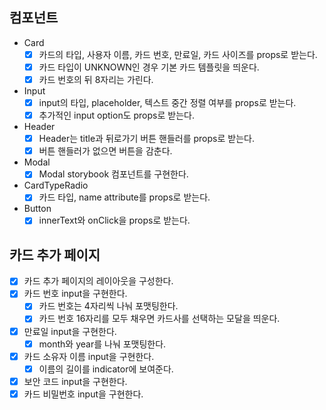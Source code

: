## 컴포넌트

- Card
  - [x] 카드의 타입, 사용자 이름, 카드 번호, 만료일, 카드 사이즈를 props로 받는다.
  - [x] 카드 타입이 UNKNOWN인 경우 기본 카드 템플릿을 띄운다.
  - [x] 카드 번호의 뒤 8자리는 가린다.
- Input
  - [x] input의 타입, placeholder, 텍스트 중간 정렬 여부를 props로 받는다.
  - [x] 추가적인 input option도 props로 받는다.
- Header
  - [x] Header는 title과 뒤로가기 버튼 핸들러를 props로 받는다.
  - [x] 버튼 핸들러가 없으면 버튼을 감춘다.
- Modal
  - [x] Modal storybook 컴포넌트를 구현한다.
- CardTypeRadio
  - [x] 카드 타입, name attribute를 props로 받는다.
- Button
  - [x] innerText와 onClick을 props로 받는다.

## 카드 추가 페이지

- [x] 카드 추가 페이지의 레이아웃을 구성한다.
- [x] 카드 번호 input을 구현한다.
  - [x] 카드 번호는 4자리씩 나눠 포맷팅한다.
  - [x] 카드 번호 16자리를 모두 채우면 카드사를 선택하는 모달을 띄운다.
- [x] 만료일 input을 구현한다.
  - [x] month와 year를 나눠 포맷팅한다.
- [x] 카드 소유자 이름 input을 구현한다.
  - [x] 이름의 길이를 indicator에 보여준다.
- [x] 보안 코드 input을 구현한다.
- [x] 카드 비밀번호 input을 구현한다.
